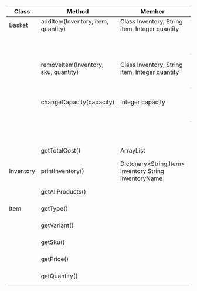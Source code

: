 | Class                | Method                                   | Member                                                | Scenario                     | Return         |
|----------------------|------------------------------------------|-------------------------------------------------------|------------------------------|----------------|
| Basket               | addItem(Inventory, item, quantity)       | Class Inventory, String item, Integer quantity        | full basket                  | false          |
|                      |                                          |                                                       | add item                     | true           |
|                      |                                          |                                                       | Item not found               | false          |
|                      | removeItem(Inventory, sku, quantity)     | Class Inventory, String item, Integer quantity        | remove item                  | true           |
|                      |                                          |                                                       | Item not found               | false          |
|                      | changeCapacity(capacity)                 | Integer capacity                                      | Changed capacity             | true           |
|                      |                                          |                                                       | Unable to change capacity    | false          |
|                      | getTotalCost()                           | ArrayList<Item>                                       | Get total cost               | Return cost    |
| Inventory            | printInventory()						  | Dictonary<String,Item> inventory,String inventoryName | Show all added products      | String[]       |
|                      | getAllProducts()                         |                                                       | Show all products            | String[]       |
| Item                 | getType()                                |                                                       | get type                     | String type    |
|                      | getVariant()                             |                                                       | get variant                  | String variant |
|                      | getSku()                                 |                                                       | get sku                      | String sku     |
|                      | getPrice()                               |                                                       | get price                    | double price   |
|                      | getQuantity()                            |                                                       | get quantity                 | int quantity   | 